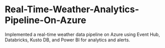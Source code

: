 # Real-Time-Weather-Analytics-Pipeline-On-Azure
Implemented a real-time weather data pipeline on Azure using Event Hub, Databricks, Kusto DB, and Power BI for analytics and alerts.
